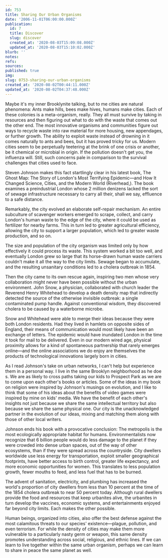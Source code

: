 ```yaml
---
id: 753
title: Sharing Our Urban Organisms
date: '2006-11-01T06:00:00.000Z'
publication:
  id: 7
  title: Discover
  slug: discover
  created_at: '2020-08-03T15:09:08.000Z'
  updated_at: '2020-08-03T15:10:02.000Z'
blurb: ''
notes: 
refs: 
sources: 
published: true
img: 
slug: 0753-sharing-our-urban-organisms
created_at: '2020-08-02T00:44:11.000Z'
updated_at: '2020-08-02T04:37:48.000Z'
---
```

Maybe it's my inner Brooklynite talking, but to me cities are natural phenomena: Ants make hills, bees make hives, humans make cities. Each of these colonies is a meta-organism, really. They all must survive by taking in resources and then figuring out what to do with the waste that comes out the other end. The most innovative organisms and communities figure out ways to recycle waste into raw material for more housing, new appendages, or further growth. The ability to exploit waste instead of drowning in it comes naturally to ants and bees, but it has proved tricky for us. Modern cities seem to be perpetually teetering at the brink of one crisis or another, be it chemical or microbial in origin. If the pollution doesn't get you, the influenza will. Still, such concerns pale in comparison to the survival challenges that cities used to face.

Steven Johnson makes this fact startlingly clear in his latest book, The Ghost Map: The Story of London's Most Terrifying Epidemic—and How It Changed Science, Cities, and the Modern World (Riverhead,). The book examines a preindustrial London whose 2 million denizens lacked the sort of sewage infrastructure necessary to carry all their, shall we say, effluence to a safe distance.

Remarkably, the city evolved an elaborate self-repair mechanism. An entire subculture of scavenger workers emerged to scrape, collect, and carry London's human waste to the edge of the city, where it could be used as fertilizer for nearby farms. This in turn led to greater agricultural efficiency, allowing the city to support a larger population, which led to greater waste production, and so on.

The size and population of the city organism was limited only by how effectively it could process its waste. This system worked a bit too well, and eventually London grew so large that its horse-drawn human waste carriers couldn't make it all the way to the city limits. Sewage began to accumulate, and the resulting unsanitary conditions led to a cholera outbreak in 1854.

Then the city came to its own rescue again, inspiring two men whose very collaboration might never have been possible without the urban environment. John Snow, a physician, collaborated with church leader the Reverend Henry Whitehead to develop a death density map that indirectly detected the source of the otherwise invisible outbreak: a single contaminated pump handle. Against conventional wisdom, they discovered cholera to be caused by a waterborne microbe.

Snow and Whitehead were able to merge their ideas because they were both London residents. Had they lived in hamlets on opposite sides of England, their means of communication would most likely have been an exchange of letters. The epidemic would have inundated London in the time it took for mail to be delivered. Even in our modern wired age, physical proximity allows for a kind of spontaneous partnership that rarely emerges online—and the online associations we do enjoy are themselves the products of technological innovations largely born in cities.

As I read Johnson's take on urban networks, I can't help but experience them in a personal way. I live in the same Brooklyn neighborhood as he doe s. We are as likely to cross paths taking our kids to Prospect Park as we are to come upon each other's books or articles. Some of the ideas in my book on religion were inspired by Johnson's musings on evolution, and I like to think that some of his ideas about the benefits of video games were inspired by mine on kids' media. We have the benefit of each other's insights not just because we share the same intellectual territory but also because we share the same physical one. Our city is the unacknowledged partner in the evolution of our ideas, mixing and matching them along with those of other local writers.

Johnson ends his book with a provocative conclusion: The metropolis is the most ecologically appropriate habitat for humans. Environmentalists now recognize that 6 billion people would do less damage to the planet if they were crowded into dense urban spaces, out of the way of other ecosystems, than if they were spread across the countryside. City dwellers worldwide use less energy for transportation, exploit smaller geographical footprints, have better access to birth control, greater life expectancy, and more economic opportunities for women. This translates to less population growth, fewer mouths to feed, and less fuel that has to be burned.

The advent of sanitation, electricity, and plumbing has increased the world's proportion of city dwellers from less than 10 percent at the time of the 1854 cholera outbreak to near 50 percent today. Although rural dwellers provide the food and resources that keep urbanites alive, the urbanites in turn develop the vaccines, economic systems, and entertainments enjoyed far beyond city limits. Each makes the other possible.

Human beings, organized into cities, also offer the best defense against the most calamitous threats to our species' existence—plague, pollution, and even terrorism. For while the density of cities may make them more vulnerable to a particularly nasty germ or weapon, this same density promotes understanding across social, religious, and ethnic lines. If we can learn to live together within the same urban organism, perhaps we can learn to share in peace the same planet as well.
